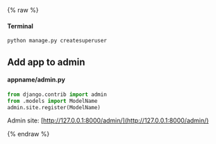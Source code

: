 {% raw %}

#### Terminal
```
python manage.py createsuperuser
```
## Add app to admin
#### appname/admin.py
```python
from django.contrib import admin
from .models import ModelName
admin.site.register(ModelName)
```

Admin site: [http://127.0.0.1:8000/admin/](http://127.0.0.1:8000/admin/)

{% endraw %}
